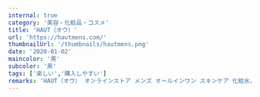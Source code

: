 ```yaml
---
internal: true 
category: '美容・化粧品・コスメ'
title: 'HAUT（オウ）'
url: 'https://hautmens.com/'
thumbnailUrl: '/thumbnails/hautmens.png'
date: '2020-01-02'
maincolor: '黒'
subcolor: '黒'
tags: ['楽しい','購入しやすい']
remarks: 'HAUT（オウ） オンラインストア メンズ オールインワン スキンケア 化粧水、乳液、美容液の3つが、この1本で完結。 皮脂量が多く、乾燥しやすい男性の肌にあわせて 植物由来成分を配合し、うるおいを健やかに保ちます。'
---
```

